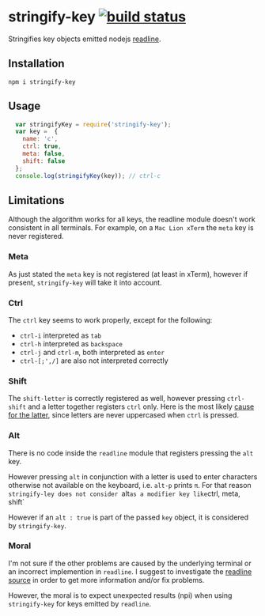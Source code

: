# stringify-key [![build status](https://secure.travis-ci.org/thlorenz/stringify-key.png)](http://next.travis-ci.org/thlorenz/stringify-key)

Stringifies key objects emitted nodejs [readline](http://nodejs.org/api/readline.html).

## Installation

    npm i stringify-key

## Usage

```js
  var stringifyKey = require('stringify-key');
  var key =  {
    name: 'c',
    ctrl: true,
    meta: false,
    shift: false
  };
  console.log(stringifyKey(key)); // ctrl-c
```

## Limitations

Although the algorithm works for all keys, the readline module doesn't work consistent in all terminals. For example, on
a `Mac Lion xTerm` the `meta` key is never registered.

### Meta

As just stated the `meta` key is not registered (at least in xTerm), however if present, `stringify-key` will take it
into account.

### Ctrl 

The `ctrl` key seems to work properly, except for the following:

- `ctrl-i` interpreted as `tab`
- `ctrl-h` interpreted as `backspace`
- `ctrl-j` and `ctrl-m`, both interpreted as `enter`
- `ctrl-[;',/]` are also not interpreted correctly

### Shift 

The `shift-letter` is correctly registered as well, however pressing `ctrl-shift` and a letter together registers `ctrl`
only. 
Here is the most likely [cause for the latter](https://github.com/joyent/node/blob/master/lib/readline.js#L920), since letters are never
uppercased when `ctrl` is pressed.

### Alt

There is no code inside the `readline` module that registers pressing the `alt` key.

However pressing `alt` in conjunction with a letter is used to enter characters otherwise not available on the keyboard,
i.e. `alt-p` prints `π`. For that reason `stringify-ley does not consider `alt` as a modifier key like `ctrl, meta,
shift`

However if an `alt : true` is part of the passed `key` object, it is considered by `stringify-key`.

### Moral

I'm not sure if the other problems are caused by the underlying terminal or an incorrect implemention in `readline`.
I suggest to investigate the [readline source](https://github.com/joyent/node/blob/master/lib/readline.js) in order to
get more information and/or fix problems.

However, the moral is to expect unexpected results (npi) when using `stringify-key` for keys emitted by `readline`.
